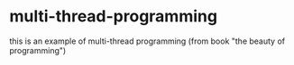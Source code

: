 # multi-thread-programming
this is an example of multi-thread programming (from book "the beauty of programming")

